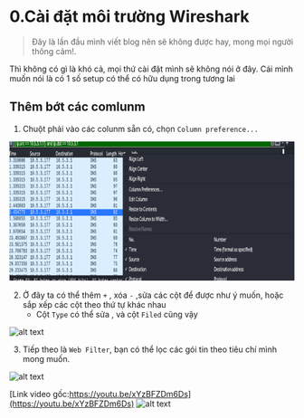 # 0.Cài đặt môi trường Wireshark
> Đây là lần đầu mình viết blog nên sẽ không được hay, mong mọi người thông cảm!.  

Thì không có gì là khó cả, mọi thứ cài đặt mình sẽ không nói ở đây. Cái mình muốn nói là có 1 số setup có thể có hữu dụng trong tương lai

## Thêm bớt các comlunm
1. Chuột phải vào các colunm sẵn có, chọn `Column preference...` 

![Ảnh 1](./images/image.png)

2. Ở đây ta có thể thêm `+` , xóa `-` ,sửa các cột để được như ý muốn, hoặc sắp xếp các cột theo thứ tự khác nhau 
    - Cột `Type` có thể sửa , và cột `Filed` cũng vậy 
    
![alt text](image.png)

3. Tiếp theo là `Web Filter`, bạn có thể lọc các gói tin theo tiêu chí mình mong muốn.

![alt text](image-1.png)

[Link video gốc:https://youtu.be/xYzBFZDm6Ds](https://youtu.be/xYzBFZDm6Ds)
![alt text](image-3.png)



